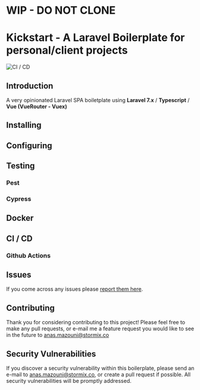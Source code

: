 # WIP - DO NOT CLONE

# Kickstart - A Laravel Boilerplate for personal/client projects

![CI / CD](https://github.com/Stormix/kickstart/workflows/CI%20/%20CD/badge.svg)

## Introduction

A very opinionated Laravel SPA boiletplate using **Laravel 7.x** / **Typescript** / **Vue (VueRouter - Vuex)**

## Installing

## Configuring

## Testing

### Pest

### Cypress

## Docker

## CI / CD

### Github Actions

## Issues

If you come across any issues please [report them here](https://github.com/Stormix/kickstart/issues).

## Contributing

Thank you for considering contributing to this project! Please feel free to make any pull requests, or e-mail me a feature request you would like to see in the future to anas.mazouni@stormix.co

## Security Vulnerabilities

If you discover a security vulnerability within this boilerplate, please send an e-mail to [anas.mazouni@stormix.co](mailto:anas.mazouni@stormix.co), or create a pull request if possible. All security vulnerabilities will be promptly addressed.
